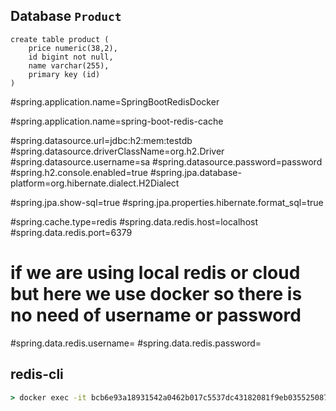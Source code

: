 
## Database `Product`

```db
create table product (
    price numeric(38,2),
    id bigint not null,
    name varchar(255),
    primary key (id)
)
```


#spring.application.name=SpringBootRedisDocker

#spring.application.name=spring-boot-redis-cache

#spring.datasource.url=jdbc:h2:mem:testdb
#spring.datasource.driverClassName=org.h2.Driver
#spring.datasource.username=sa
#spring.datasource.password=password
#spring.h2.console.enabled=true
#spring.jpa.database-platform=org.hibernate.dialect.H2Dialect

#spring.jpa.show-sql=true
#spring.jpa.properties.hibernate.format_sql=true

#spring.cache.type=redis
#spring.data.redis.host=localhost
#spring.data.redis.port=6379

# if we are using local redis or cloud but here we use docker so there is no need of username or password
#spring.data.redis.username=
#spring.data.redis.password=

## redis-cli

```cmd
> docker exec -it bcb6e93a18931542a0462b017c5537dc43182081f9eb0355250879283d7227ef redis-cli
```